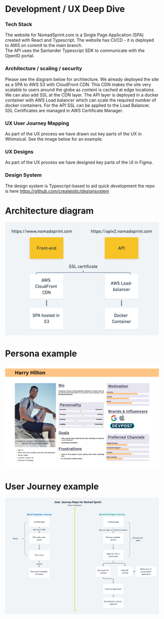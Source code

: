 # Development / UX Deep Dive

### Tech Stack
The website for NomadSprint.com is a Single Page Application (SPA) created with React and Typescript. The website has CI/CD - it is deployed to AWS on commit to the main branch.  
The API uses the Santander Typescript SDK to communicate with the OpenID portal.
### Architecture / scaling / security
Please see the diagram below for architecture. We already deployed the site as a SPA to AWS S3 with CloudFront CDN. This CDN makes the site very scalable to users around the globe as content is cached at edge locations. We can also add SSL at the CDN layer. The API layer is deployed in a docker container with AWS Load balancer which can scale the required number of docker containers. For the API SSL can be applied to the Load Balancer. SSL Certificates are managed in AWS Certificate Manager.
### UX User Journey Mapping
As part of the UX process we have drawn out key parts of the UX in Whimsical. See the image below for an example.  
### UX Designs
As part of the UX process we have designed key parts of the UI in Figma.  

### Design System
The design system is Typescript-based to aid quick development the repo is here 
https://github.com/createistic/designsystem

# Architecture diagram
![Architecture](https://github.com/createistic/resources/blob/main/images/architecture.png)

# Persona example
![Architecture](https://github.com/createistic/resources/blob/main/images/persona.png)

# User Journey example
![Architecture](https://github.com/createistic/resources/blob/main/images/user-journey.png)
